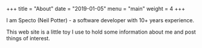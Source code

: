 +++
title = "About"
date = "2019-01-05"
menu = "main"
weight = 4
+++

I am Specto (Neil Potter) - a software developer with 10+ years experience.

This web site is a little toy I use to hold some information about me and post things
of interest. 
